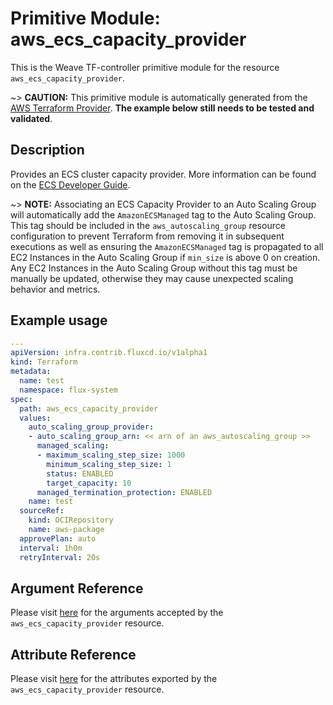 
# Primitive Module: aws_ecs_capacity_provider

This is the Weave TF-controller primitive module for the resource `aws_ecs_capacity_provider`.

~> **CAUTION:** This primitive module is automatically generated from the [AWS Terraform Provider](https://registry.terraform.io/providers/hashicorp/aws/latest/docs/resources/ecs_capacity_provider). **The example below still needs to be tested and validated**.

## Description

Provides an ECS cluster capacity provider. More information can be found on the [ECS Developer Guide](https://docs.aws.amazon.com/AmazonECS/latest/developerguide/cluster-capacity-providers.html).

~> **NOTE:** Associating an ECS Capacity Provider to an Auto Scaling Group will automatically add the `AmazonECSManaged` tag to the Auto Scaling Group. This tag should be included in the `aws_autoscaling_group` resource configuration to prevent Terraform from removing it in subsequent executions as well as ensuring the `AmazonECSManaged` tag is propagated to all EC2 Instances in the Auto Scaling Group if `min_size` is above 0 on creation. Any EC2 Instances in the Auto Scaling Group without this tag must be manually be updated, otherwise they may cause unexpected scaling behavior and metrics.

## Example usage

```yaml
---
apiVersion: infra.contrib.fluxcd.io/v1alpha1
kind: Terraform
metadata:
  name: test
  namespace: flux-system
spec:
  path: aws_ecs_capacity_provider
  values:
    auto_scaling_group_provider:
    - auto_scaling_group_arn: << arn of an aws_autoscaling_group >>
      managed_scaling:
      - maximum_scaling_step_size: 1000
        minimum_scaling_step_size: 1
        status: ENABLED
        target_capacity: 10
      managed_termination_protection: ENABLED
    name: test
  sourceRef:
    kind: OCIRepository
    name: aws-package
  approvePlan: auto
  interval: 1h0m
  retryInterval: 20s
```

## Argument Reference

Please visit [here](https://registry.terraform.io/providers/hashicorp/aws/latest/docs/resources/ecs_capacity_provider#argument-reference) for the arguments accepted by the `aws_ecs_capacity_provider` resource.

## Attribute Reference

Please visit [here](https://registry.terraform.io/providers/hashicorp/aws/latest/docs/resources/ecs_capacity_provider#attributes-reference) for the attributes exported by the `aws_ecs_capacity_provider` resource.

